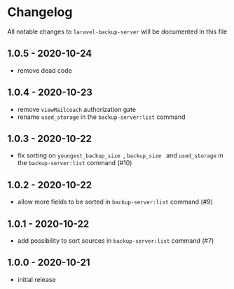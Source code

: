 # Changelog

All notable changes to `laravel-backup-server` will be documented in this file

## 1.0.5 - 2020-10-24

- remove dead code

## 1.0.4 - 2020-10-23

- remove `viewMailcoach` authorization gate
- rename `used_storage` in the `backup-server:list` command

## 1.0.3 - 2020-10-22

- fix sorting on `youngest_backup_size `, `backup_size ` and `used_storage` in the `backup-server:list` command (#10)

## 1.0.2 - 2020-10-22

- allow more fields to be sorted in `backup-server:list` command (#9)

## 1.0.1 - 2020-10-22

- add possibility to sort sources in `backup-server:list` command (#7)

## 1.0.0 - 2020-10-21

- initial release
